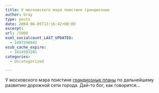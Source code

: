 ```yaml
---
title: У московского мэра поистине грандиозные
author: Gray
type: posts
date: 2004-06-05T13:16:42+00:00
excerpt:
url: /5008
esml_socialcount_LAST_UPDATED:
  - 1497296042
essb_cache_expire:
  - 1614503281
categories:
  - Uncategorized

---
```








У московского мэра поистине <a href="http://vip.lenta.ru/news/2004/06/04/roads/" target="_blank">грандиозные планы</a> по дальнейшему развитию дорожной сети города. Дай-то бог, как говорится&#8230;